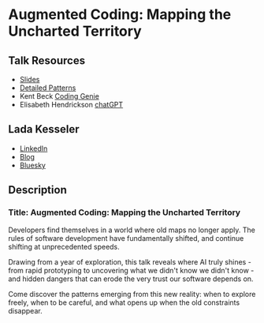 # Augmented Coding: Mapping the Uncharted Territory

## Talk Resources
* [Slides](https://github.com/lexler/augmented-coding-patterns/raw/refs/heads/main/slides/Augmented%20Coding%20Patterns.pptx)
* [Detailed Patterns](https://github.com/lexler/augmented-coding-patterns)
* Kent Beck [Coding Genie](https://tidyfirst.substack.com/p/augmented-coding-beyond-the-vibes)
* Elisabeth Hendrickson [chatGPT](https://www.youtube.com/watch?v=ky37oCoyUdI) 

## Lada Kesseler<!-- include: lada.md -->

* [LinkedIn](https://www.linkedin.com/in/lada-kesseler/)
* [Blog](https://lexler.substack.com/)
* [Bluesky](https://bsky.app/profile/lexler.bsky.social)<!-- endInclude -->


## Description
### Title: Augmented Coding: Mapping the Uncharted Territory

Developers find themselves in a world where old maps no longer apply. The rules of software development have fundamentally shifted, and continue shifting at unprecedented speeds.

Drawing from a year of exploration, this talk reveals where AI truly shines - from rapid prototyping to uncovering what we didn't know we didn't know - and hidden dangers that can erode the very trust our software depends on.

Come discover the patterns emerging from this new reality: when to explore freely, when to be careful, and what opens up when the old constraints disappear.
